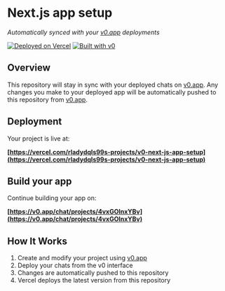 # Next.js app setup

*Automatically synced with your [v0.app](https://v0.app) deployments*

[![Deployed on Vercel](https://img.shields.io/badge/Deployed%20on-Vercel-black?style=for-the-badge&logo=vercel)](https://vercel.com/rladydqls99s-projects/v0-next-js-app-setup)
[![Built with v0](https://img.shields.io/badge/Built%20with-v0.app-black?style=for-the-badge)](https://v0.app/chat/projects/4vxGOlnxYBv)

## Overview

This repository will stay in sync with your deployed chats on [v0.app](https://v0.app).
Any changes you make to your deployed app will be automatically pushed to this repository from [v0.app](https://v0.app).

## Deployment

Your project is live at:

**[https://vercel.com/rladydqls99s-projects/v0-next-js-app-setup](https://vercel.com/rladydqls99s-projects/v0-next-js-app-setup)**

## Build your app

Continue building your app on:

**[https://v0.app/chat/projects/4vxGOlnxYBv](https://v0.app/chat/projects/4vxGOlnxYBv)**

## How It Works

1. Create and modify your project using [v0.app](https://v0.app)
2. Deploy your chats from the v0 interface
3. Changes are automatically pushed to this repository
4. Vercel deploys the latest version from this repository